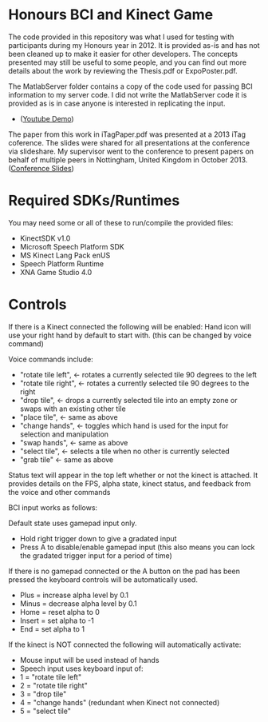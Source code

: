# Honours BCI and Kinect Game

The code provided in this repository was what I used for testing with participants during my Honours year in 2012. It is provided as-is and has not been cleaned up to make it easier for other developers. The concepts presented may still be useful to some people, and you can find out more details about the work by reviewing the Thesis.pdf or ExpoPoster.pdf. 

The MatlabServer folder contains a copy of the code used for passing BCI information to my server code. I did not write the MatlabServer code it is provided as is in case anyone is interested in replicating the input.

- ([Youtube Demo](https://youtu.be/CxklsQ8ch8A))

The paper from this work in iTagPaper.pdf was presented at a 2013 iTag coference. The slides were shared for all presentations at the conference via slideshare. My supervisor went to the conference to present papers on behalf of multiple peers in Nottingham, United Kingdom in October 2013. ([Conference Slides](https://www.slideshare.net/iTAG_conf?utm_campaign=profiletracking&utm_medium=sssite&utm_source=ssslideview))

# Required SDKs/Runtimes

You may need some or all of these to run/compile the provided files:
* KinectSDK v1.0
* Microsoft Speech Platform SDK
* MS Kinect Lang Pack enUS
* Speech Platform Runtime
* XNA Game Studio 4.0

# Controls

If there is a Kinect connected the following will be enabled:
Hand icon will use your right hand by default to start with. (this can be changed by voice command)

Voice commands include:
* "rotate tile left", <- rotates a currently selected tile 90 degrees to the left
* "rotate tile right", <- rotates a currently selected tile 90 degrees to the right
* "drop tile", <- drops a currently selected tile into an empty zone or swaps with an existing other tile
* "place tile", <- same as above
* "change hands", <- toggles which hand is used for the input for selection and manipulation
* "swap hands", <- same as above
* "select tile", <- selects a tile when no other is currently selected
* "grab tile"  <- same as above

Status text will appear in the top left whether or not the kinect is attached.
It provides details on the FPS, alpha state, kinect status, and feedback from the voice and other commands

BCI input works as follows:

Default state uses gamepad input only. 
* Hold right trigger down to give a gradated input
* Press A to disable/enable gamepad input (this also means you can lock the gradated trigger input for a period of time)


If there is no gamepad connected or the A button on the pad has been pressed the keyboard controls will be automatically used.
* Plus = increase alpha level by 0.1
* Minus = decrease alpha level by 0.1
* Home = reset alpha to 0
* Insert = set alpha to -1
* End = set alpha to 1

If the kinect is NOT connected the following will automatically activate:
* Mouse input will be used instead of hands
* Speech input uses keyboard input of:
* 1 = "rotate tile left"
* 2 = "rotate tile right"
* 3 = "drop tile"
* 4 = "change hands" (redundant when Kinect not connected)
* 5 = "select tile"
